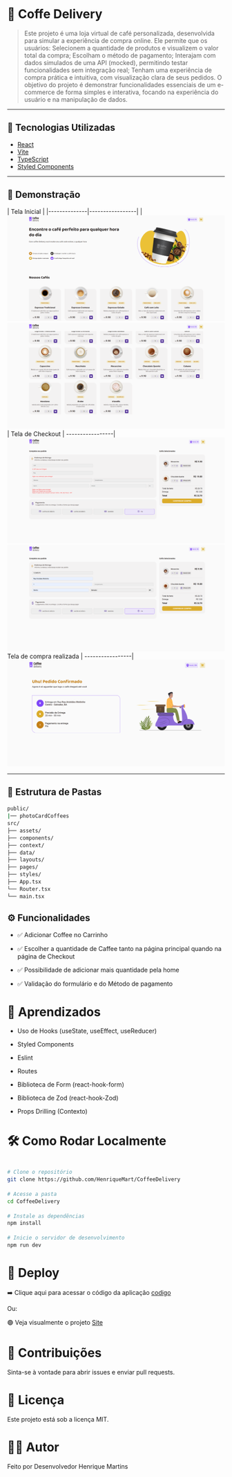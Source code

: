 # 📘 Coffe Delivery

> Este projeto é uma loja virtual de café personalizada, desenvolvida para simular a experiência de compra online. Ele permite que os usuários: Selecionem a quantidade de produtos e visualizem o valor total da compra; Escolham o método de pagamento; Interajam com dados simulados de uma API (mocked), permitindo testar funcionalidades sem integração real; Tenham uma experiência de compra prática e intuitiva, com visualização clara de seus pedidos.
> O objetivo do projeto é demonstrar funcionalidades essenciais de um e-commerce de forma simples e interativa, focando na experiência do usuário e na manipulação de dados.
---

## 🚀 Tecnologias Utilizadas

- [React](https://reactjs.org/)
- [Vite](https://vitejs.dev/)
- [TypeScript](https://www.typescriptlang.org/docs/)
- [Styled Components](https://styled-components.com/) 

---

## 📸 Demonstração

| Tela Inicial | 
|--------------|-----------------|
| ![Home](/src/assets/readme/Home.png)![Home](/src/assets/readme/Home2.png)|
Tela de Checkout | 
-----------------|
![Checkout](/src/assets/readme/checkout.png) ![Checkout](/src/assets/readme/checkout2.png)
Tela de compra realizada |
-----------------|
![Cofffee Delivery](/src/assets/readme/finaly.png) 

---

## 📂 Estrutura de Pastas

```bash
public/
|── photoCardCoffees
src/
├── assets/
├── components/
├── context/
├── data/
├── layouts/
├── pages/
├── styles/
├── App.tsx
└── Router.tsx
└── main.tsx
```
## ⚙️ Funcionalidades

- ✅ Adicionar Coffee no Carrinho

- ✅ Escolher a quantidade de Caffee tanto na página principal quando na página de Checkout

- ✅ Possibilidade de adicionar mais quantidade pela home

- ✅ Validação do formulário e do Método de pagamento

# 🧠 Aprendizados

- Uso de Hooks (useState, useEffect, useReducer)

- Styled Components

- Eslint

- Routes

- Biblioteca de Form (react-hook-form)

- Biblioteca de Zod (react-hook-Zod)

- Props Drilling (Contexto)


# 🛠️ Como Rodar Localmente

```bash

# Clone o repositório
git clone https://github.com/HenriqueMart/CoffeeDelivery

# Acesse a pasta
cd CoffeeDelivery

# Instale as dependências
npm install

# Inicie o servidor de desenvolvimento
npm run dev

```

# 🔗 Deploy

➡️ Clique aqui para acessar o código da aplicação [codigo](https://github.com/HenriqueMart/CoffeeDelivery)

Ou:

🟢 Veja visualmente o projeto [Site](https://henriquemart.github.io/CoffeeDelivery) 

# 🤝 Contribuições
Sinta-se à vontade para abrir issues e enviar pull requests.

# 📄 Licença
Este projeto está sob a licença MIT.

# 👨‍💻 Autor
Feito por Desenvolvedor Henrique Martins
